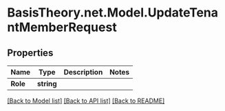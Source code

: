 
# BasisTheory.net.Model.UpdateTenantMemberRequest

## Properties

Name | Type | Description | Notes
------------ | ------------- | ------------- | -------------
**Role** | **string** |  | 

[[Back to Model list]](../README.md#documentation-for-models)
[[Back to API list]](../README.md#documentation-for-api-endpoints)
[[Back to README]](../README.md)


